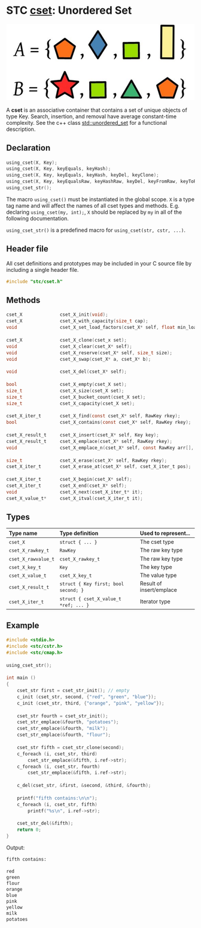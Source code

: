 # STC [cset](../stc/cmap.h): Unordered Set
![Set](pics/set.jpg)

A **cset** is an associative container that contains a set of unique objects of type Key. Search, insertion, and removal have average constant-time complexity. See the c++ class 
[std::unordered_set](https://en.cppreference.com/w/cpp/container/unordered_set) for a functional description.

## Declaration

```c
using_cset(X, Key);
using_cset(X, Key, keyEquals, keyHash);
using_cset(X, Key, keyEquals, keyHash, keyDel, keyClone);
using_cset(X, Key, keyEqualsRaw, keyHashRaw, keyDel, keyFromRaw, keyToRaw, RawKey);
using_cset_str();
```
The macro `using_cset()` must be instantiated in the global scope. `X` is a type tag name and
will affect the names of all cset types and methods. E.g. declaring `using_cset(my, int);`, `X` should
be replaced by `my` in all of the following documentation.

`using_cset_str()` is a predefined macro for `using_cset(str, cstr, ...)`.

## Header file

All cset definitions and prototypes may be included in your C source file by including a single header file.

```c
#include "stc/cset.h"
```
## Methods

```c
cset_X              cset_X_init(void);
cset_X              cset_X_with_capacity(size_t cap);
void                cset_X_set_load_factors(cset_X* self, float min_load, float max_load);

cset_X              cset_X_clone(cset_x set);
void                cset_X_clear(cset_X* self);
void                cset_X_reserve(cset_X* self, size_t size);
void                cset_X_swap(cset_X* a, cset_X* b);

void                cset_X_del(cset_X* self);

bool                cset_X_empty(cset_X set);
size_t              cset_X_size(cset_X set);
size_t              cset_X_bucket_count(cset_X set);
size_t              cset_X_capacity(cset_X set);

cset_X_iter_t       cset_X_find(const cset_X* self, RawKey rkey);
bool                cset_X_contains(const cset_X* self, RawKey rkey);

cset_X_result_t     cset_X_insert(cset_X* self, Key key);
cset_X_result_t     cset_X_emplace(cset_X* self, RawKey rkey);
void                cset_X_emplace_n(cset_X* self, const RawKey arr[], size_t size);

size_t              cset_X_erase(cset_X* self, RawKey rkey);
cset_X_iter_t       cset_X_erase_at(cset_X* self, cset_X_iter_t pos);

cset_X_iter_t       cset_X_begin(cset_X* self);
cset_X_iter_t       cset_X_end(cset_X* self);
void                cset_X_next(cset_X_iter_t* it);
cset_X_value_t*     cset_X_itval(cset_X_iter_t it);
```

## Types

| Type name            | Type definition                       | Used to represent...     |
|:---------------------|:--------------------------------------|:-------------------------|
| `cset_X`             | `struct { ... }`                      | The cset type            |
| `cset_X_rawkey_t`    | `RawKey`                              | The raw key type         |
| `cset_X_rawvalue_t`  | `cset_X_rawkey_t`                     | The raw key type         |
| `cset_X_key_t`       | `Key`                                 | The key type             |
| `cset_X_value_t`     | `cset_X_key_t`                        | The value type           |
| `cset_X_result_t`    | `struct { Key first; bool second; }`  | Result of insert/emplace |
| `cset_X_iter_t`      | `struct { cset_X_value_t *ref; ... }` | Iterator type            |

## Example
```c
#include <stdio.h>
#include <stc/cstr.h>
#include <stc/cmap.h>

using_cset_str();

int main ()
{
    cset_str first = cset_str_init(); // empty
    c_init (cset_str, second, {"red", "green", "blue"});
    c_init (cset_str, third, {"orange", "pink", "yellow"});

    cset_str fourth = cset_str_init();
    cset_str_emplace(&fourth, "potatoes");
    cset_str_emplace(&fourth, "milk");
    cset_str_emplace(&fourth, "flour");

    cset_str fifth = cset_str_clone(second);
    c_foreach (i, cset_str, third)
        cset_str_emplace(&fifth, i.ref->str);
    c_foreach (i, cset_str, fourth)
        cset_str_emplace(&fifth, i.ref->str);

    c_del(cset_str, &first, &second, &third, &fourth);

    printf("fifth contains:\n\n");
    c_foreach (i, cset_str, fifth) 
        printf("%s\n", i.ref->str);

    cset_str_del(&fifth);
    return 0;
}
```
Output:
```
fifth contains:

red
green
flour
orange
blue
pink
yellow
milk
potatoes
```

